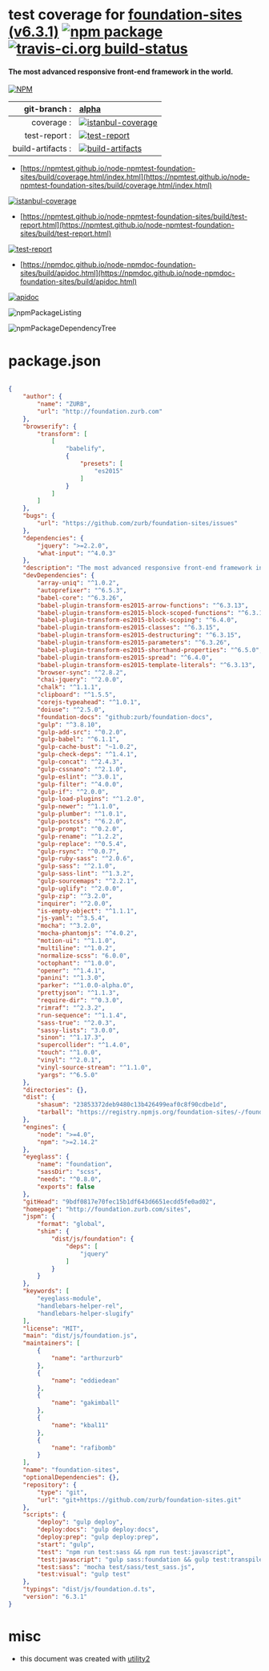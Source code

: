 # test coverage for  [foundation-sites (v6.3.1)](http://foundation.zurb.com/sites)  [![npm package](https://img.shields.io/npm/v/npmtest-foundation-sites.svg?style=flat-square)](https://www.npmjs.org/package/npmtest-foundation-sites) [![travis-ci.org build-status](https://api.travis-ci.org/npmtest/node-npmtest-foundation-sites.svg)](https://travis-ci.org/npmtest/node-npmtest-foundation-sites)
#### The most advanced responsive front-end framework in the world.

[![NPM](https://nodei.co/npm/foundation-sites.png?downloads=true&downloadRank=true&stars=true)](https://www.npmjs.com/package/foundation-sites)

| git-branch : | [alpha](https://github.com/npmtest/node-npmtest-foundation-sites/tree/alpha)|
|--:|:--|
| coverage : | [![istanbul-coverage](https://npmtest.github.io/node-npmtest-foundation-sites/build/coverage.badge.svg)](https://npmtest.github.io/node-npmtest-foundation-sites/build/coverage.html/index.html)|
| test-report : | [![test-report](https://npmtest.github.io/node-npmtest-foundation-sites/build/test-report.badge.svg)](https://npmtest.github.io/node-npmtest-foundation-sites/build/test-report.html)|
| build-artifacts : | [![build-artifacts](https://npmtest.github.io/node-npmtest-foundation-sites/glyphicons_144_folder_open.png)](https://github.com/npmtest/node-npmtest-foundation-sites/tree/gh-pages/build)|

- [https://npmtest.github.io/node-npmtest-foundation-sites/build/coverage.html/index.html](https://npmtest.github.io/node-npmtest-foundation-sites/build/coverage.html/index.html)

[![istanbul-coverage](https://npmtest.github.io/node-npmtest-foundation-sites/build/screenCapture.buildCi.browser.%252Ftmp%252Fbuild%252Fcoverage.lib.html.png)](https://npmtest.github.io/node-npmtest-foundation-sites/build/coverage.html/index.html)

- [https://npmtest.github.io/node-npmtest-foundation-sites/build/test-report.html](https://npmtest.github.io/node-npmtest-foundation-sites/build/test-report.html)

[![test-report](https://npmtest.github.io/node-npmtest-foundation-sites/build/screenCapture.buildCi.browser.%252Ftmp%252Fbuild%252Ftest-report.html.png)](https://npmtest.github.io/node-npmtest-foundation-sites/build/test-report.html)

- [https://npmdoc.github.io/node-npmdoc-foundation-sites/build/apidoc.html](https://npmdoc.github.io/node-npmdoc-foundation-sites/build/apidoc.html)

[![apidoc](https://npmdoc.github.io/node-npmdoc-foundation-sites/build/screenCapture.buildCi.browser.%252Ftmp%252Fbuild%252Fapidoc.html.png)](https://npmdoc.github.io/node-npmdoc-foundation-sites/build/apidoc.html)

![npmPackageListing](https://npmtest.github.io/node-npmtest-foundation-sites/build/screenCapture.npmPackageListing.svg)

![npmPackageDependencyTree](https://npmtest.github.io/node-npmtest-foundation-sites/build/screenCapture.npmPackageDependencyTree.svg)



# package.json

```json

{
    "author": {
        "name": "ZURB",
        "url": "http://foundation.zurb.com"
    },
    "browserify": {
        "transform": [
            [
                "babelify",
                {
                    "presets": [
                        "es2015"
                    ]
                }
            ]
        ]
    },
    "bugs": {
        "url": "https://github.com/zurb/foundation-sites/issues"
    },
    "dependencies": {
        "jquery": ">=2.2.0",
        "what-input": "^4.0.3"
    },
    "description": "The most advanced responsive front-end framework in the world.",
    "devDependencies": {
        "array-uniq": "^1.0.2",
        "autoprefixer": "^6.5.3",
        "babel-core": "^6.3.26",
        "babel-plugin-transform-es2015-arrow-functions": "^6.3.13",
        "babel-plugin-transform-es2015-block-scoped-functions": "^6.3.13",
        "babel-plugin-transform-es2015-block-scoping": "^6.4.0",
        "babel-plugin-transform-es2015-classes": "^6.3.15",
        "babel-plugin-transform-es2015-destructuring": "^6.3.15",
        "babel-plugin-transform-es2015-parameters": "^6.3.26",
        "babel-plugin-transform-es2015-shorthand-properties": "^6.5.0",
        "babel-plugin-transform-es2015-spread": "^6.4.0",
        "babel-plugin-transform-es2015-template-literals": "^6.3.13",
        "browser-sync": "^2.8.2",
        "chai-jquery": "^2.0.0",
        "chalk": "^1.1.1",
        "clipboard": "^1.5.5",
        "corejs-typeahead": "^1.0.1",
        "doiuse": "^2.5.0",
        "foundation-docs": "github:zurb/foundation-docs",
        "gulp": "^3.8.10",
        "gulp-add-src": "^0.2.0",
        "gulp-babel": "^6.1.1",
        "gulp-cache-bust": "~1.0.2",
        "gulp-check-deps": "^1.4.1",
        "gulp-concat": "^2.4.3",
        "gulp-cssnano": "^2.1.0",
        "gulp-eslint": "^3.0.1",
        "gulp-filter": "^4.0.0",
        "gulp-if": "^2.0.0",
        "gulp-load-plugins": "^1.2.0",
        "gulp-newer": "^1.1.0",
        "gulp-plumber": "^1.0.1",
        "gulp-postcss": "^6.2.0",
        "gulp-prompt": "^0.2.0",
        "gulp-rename": "^1.2.2",
        "gulp-replace": "^0.5.4",
        "gulp-rsync": "^0.0.7",
        "gulp-ruby-sass": "^2.0.6",
        "gulp-sass": "^2.1.0",
        "gulp-sass-lint": "^1.3.2",
        "gulp-sourcemaps": "^2.2.1",
        "gulp-uglify": "^2.0.0",
        "gulp-zip": "^3.2.0",
        "inquirer": "^2.0.0",
        "is-empty-object": "^1.1.1",
        "js-yaml": "^3.5.4",
        "mocha": "^3.2.0",
        "mocha-phantomjs": "^4.0.2",
        "motion-ui": "^1.1.0",
        "multiline": "^1.0.2",
        "normalize-scss": "6.0.0",
        "octophant": "^1.0.0",
        "opener": "^1.4.1",
        "panini": "^1.3.0",
        "parker": "^1.0.0-alpha.0",
        "prettyjson": "^1.1.3",
        "require-dir": "^0.3.0",
        "rimraf": "^2.3.2",
        "run-sequence": "^1.1.4",
        "sass-true": "^2.0.3",
        "sassy-lists": "3.0.0",
        "sinon": "^1.17.3",
        "supercollider": "^1.4.0",
        "touch": "^1.0.0",
        "vinyl": "^2.0.1",
        "vinyl-source-stream": "^1.1.0",
        "yargs": "^6.5.0"
    },
    "directories": {},
    "dist": {
        "shasum": "23853372deb9480c13b426499eaf0c8f90cdbe1d",
        "tarball": "https://registry.npmjs.org/foundation-sites/-/foundation-sites-6.3.1.tgz"
    },
    "engines": {
        "node": ">=4.0",
        "npm": ">=2.14.2"
    },
    "eyeglass": {
        "name": "foundation",
        "sassDir": "scss",
        "needs": "^0.8.0",
        "exports": false
    },
    "gitHead": "9bdf0817e70fec15b1df643d6651ecdd5fe0ad02",
    "homepage": "http://foundation.zurb.com/sites",
    "jspm": {
        "format": "global",
        "shim": {
            "dist/js/foundation": {
                "deps": [
                    "jquery"
                ]
            }
        }
    },
    "keywords": [
        "eyeglass-module",
        "handlebars-helper-rel",
        "handlebars-helper-slugify"
    ],
    "license": "MIT",
    "main": "dist/js/foundation.js",
    "maintainers": [
        {
            "name": "arthurzurb"
        },
        {
            "name": "eddiedean"
        },
        {
            "name": "gakimball"
        },
        {
            "name": "kbal11"
        },
        {
            "name": "rafibomb"
        }
    ],
    "name": "foundation-sites",
    "optionalDependencies": {},
    "repository": {
        "type": "git",
        "url": "git+https://github.com/zurb/foundation-sites.git"
    },
    "scripts": {
        "deploy": "gulp deploy",
        "deploy:docs": "gulp deploy:docs",
        "deploy:prep": "gulp deploy:prep",
        "start": "gulp",
        "test": "npm run test:sass && npm run test:javascript",
        "test:javascript": "gulp sass:foundation && gulp test:transpile-js && mocha-phantomjs --ignore-resource-errors test/javascript/index.html",
        "test:sass": "mocha test/sass/test_sass.js",
        "test:visual": "gulp test"
    },
    "typings": "dist/js/foundation.d.ts",
    "version": "6.3.1"
}
```



# misc
- this document was created with [utility2](https://github.com/kaizhu256/node-utility2)
